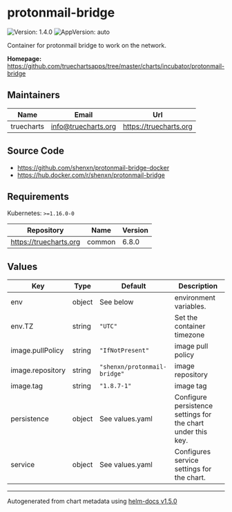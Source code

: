# protonmail-bridge

![Version: 1.4.0](https://img.shields.io/badge/Version-1.4.0-informational?style=flat-square) ![AppVersion: auto](https://img.shields.io/badge/AppVersion-auto-informational?style=flat-square)

Container for protonmail bridge to work on the network.

**Homepage:** <https://github.com/truechartsapps/tree/master/charts/incubator/protonmail-bridge>

## Maintainers

| Name | Email | Url |
| ---- | ------ | --- |
| truecharts | info@truecharts.org | https://truecharts.org |

## Source Code

* <https://github.com/shenxn/protonmail-bridge-docker>
* <https://hub.docker.com/r/shenxn/protonmail-bridge>

## Requirements

Kubernetes: `>=1.16.0-0`

| Repository | Name | Version |
|------------|------|---------|
| https://truecharts.org | common | 6.8.0 |

## Values

| Key | Type | Default | Description |
|-----|------|---------|-------------|
| env | object | See below | environment variables. |
| env.TZ | string | `"UTC"` | Set the container timezone |
| image.pullPolicy | string | `"IfNotPresent"` | image pull policy |
| image.repository | string | `"shenxn/protonmail-bridge"` | image repository |
| image.tag | string | `"1.8.7-1"` | image tag |
| persistence | object | See values.yaml | Configure persistence settings for the chart under this key. |
| service | object | See values.yaml | Configures service settings for the chart. |

----------------------------------------------
Autogenerated from chart metadata using [helm-docs v1.5.0](https://github.com/norwoodj/helm-docs/releases/v1.5.0)
